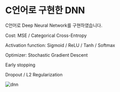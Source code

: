 # C언어로 구현한 DNN

C언어로 Deep Neural Network를 구현하였습니다.

Cost: MSE / Categorical Cross-Entropy

Activation function: Sigmoid / ReLU / Tanh / Softmax

Optimizer: Stochastic Gradient Descent

Early stopping

Dropout / L2 Regularization

![dnn](https://user-images.githubusercontent.com/30713343/44945993-4722ed00-ae2e-11e8-9636-1cf9b868e082.PNG)
